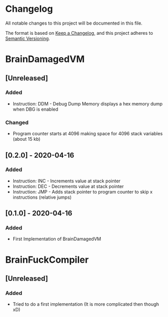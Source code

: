 # Changelog
All notable changes to this project will be documented in this file.

The format is based on [Keep a Changelog](https://keepachangelog.com/en/1.0.0/),
and this project adheres to [Semantic Versioning](https://semver.org/spec/v2.0.0.html).

# BrainDamagedVM

## [Unreleased]

### Added
- Instruction: DDM - Debug Dump Memory displays a hex memory dump when DBG is enabled
### Changed
- Program counter starts at 4096 making space for 4096 stack variables (about 15 kb)

## [0.2.0] - 2020-04-16
### Added
- Instruction: INC - Increments value at stack pointer
- Instruction: DEC - Decrements value at stack pointer
- Instruction: JMP - Adds stack pointer to program counter to skip x instructions (relative jumps)

## [0.1.0] - 2020-04-16
### Added
- First Implementation of BrainDamagedVM

# BrainFuckCompiler

## [Unreleased]
### Added
- Tried to do a first implementation (It is more complicated then though xD)
